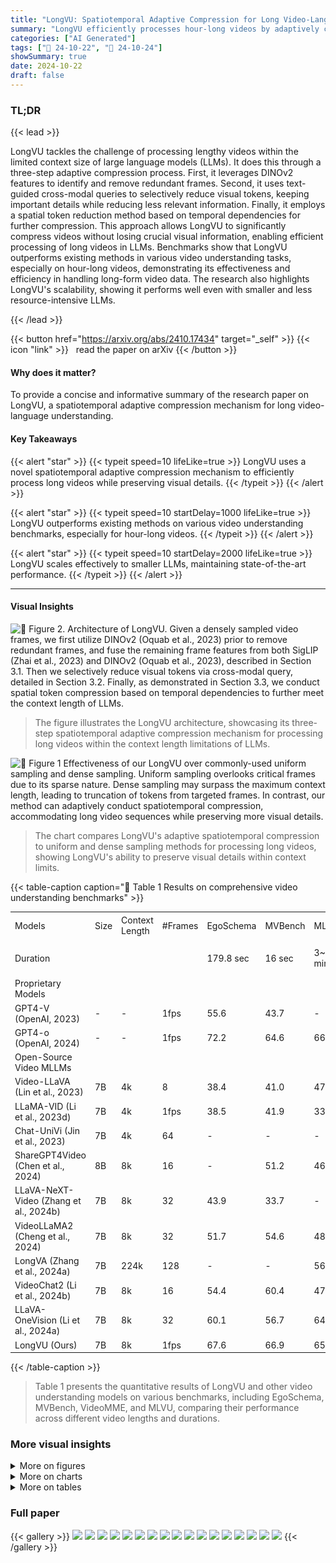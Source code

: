 ```yaml
---
title: "LongVU: Spatiotemporal Adaptive Compression for Long Video-Language Understanding"
summary: "LongVU efficiently processes hour-long videos by adaptively compressing spatiotemporal redundancy, achieving state-of-the-art video understanding performance."
categories: ["AI Generated"]
tags: ["🔖 24-10-22", "🤗 24-10-24"]
showSummary: true
date: 2024-10-22
draft: false
---
```


### TL;DR


{{< lead >}}

LongVU tackles the challenge of processing lengthy videos within the limited context size of large language models (LLMs).  It does this through a three-step adaptive compression process. First, it leverages DINOv2 features to identify and remove redundant frames.  Second, it uses text-guided cross-modal queries to selectively reduce visual tokens, keeping important details while reducing less relevant information. Finally, it employs a spatial token reduction method based on temporal dependencies for further compression. This approach allows LongVU to significantly compress videos without losing crucial visual information, enabling efficient processing of long videos in LLMs.  Benchmarks show that LongVU outperforms existing methods in various video understanding tasks, especially on hour-long videos, demonstrating its effectiveness and efficiency in handling long-form video data.  The research also highlights LongVU's scalability, showing it performs well even with smaller and less resource-intensive LLMs.

{{< /lead >}}


{{< button href="https://arxiv.org/abs/2410.17434" target="_self" >}}
{{< icon "link" >}} &nbsp; read the paper on arXiv
{{< /button >}}

#### Why does it matter?
To provide a concise and informative summary of the research paper on LongVU, a spatiotemporal adaptive compression mechanism for long video-language understanding.
#### Key Takeaways

{{< alert "star" >}}
{{< typeit speed=10 lifeLike=true >}} LongVU uses a novel spatiotemporal adaptive compression mechanism to efficiently process long videos while preserving visual details. {{< /typeit >}}
{{< /alert >}}

{{< alert "star" >}}
{{< typeit speed=10 startDelay=1000 lifeLike=true >}} LongVU outperforms existing methods on various video understanding benchmarks, especially for hour-long videos. {{< /typeit >}}
{{< /alert >}}

{{< alert "star" >}}
{{< typeit speed=10 startDelay=2000 lifeLike=true >}} LongVU scales effectively to smaller LLMs, maintaining state-of-the-art performance. {{< /typeit >}}
{{< /alert >}}

------
#### Visual Insights



![](figures/figures_4_0.png "🔼 Figure 2. Architecture of LongVU. Given a densely sampled video frames, we first utilize DINOv2 (Oquab et al., 2023) prior to remove redundant frames, and fuse the remaining frame features from both SigLIP (Zhai et al., 2023) and DINOv2 (Oquab et al., 2023), described in Section 3.1. Then we selectively reduce visual tokens via cross-modal query, detailed in Section 3.2. Finally, as demonstrated in Section 3.3, we conduct spatial token compression based on temporal dependencies to further meet the context length of LLMs.")

> The figure illustrates the LongVU architecture, showcasing its three-step spatiotemporal adaptive compression mechanism for processing long videos within the context length limitations of LLMs.





![](charts/charts_2_0.png "🔼 Figure 1 Effectiveness of our LongVU over commonly-used uniform sampling and dense sampling. Uniform sampling overlooks critical frames due to its sparse nature. Dense sampling may surpass the maximum context length, leading to truncation of tokens from targeted frames. In contrast, our method can adaptively conduct spatiotemporal compression, accommodating long video sequences while preserving more visual details.")

> The chart compares LongVU's adaptive spatiotemporal compression to uniform and dense sampling methods for processing long videos, showing LongVU's ability to preserve visual details within context limits.





{{< table-caption caption="🔽 Table 1 Results on comprehensive video understanding benchmarks" >}}
<table id='5' style='font-size:14px'><tr><td rowspan="2">Models</td><td rowspan="2">Size</td><td rowspan="2">Context Length</td><td rowspan="2">#Frames</td><td rowspan="2">EgoSchema</td><td rowspan="2">MVBench</td><td rowspan="2">MLVU</td><td colspan="2">VideoMME</td></tr><tr><td>Overall</td><td>Long</td></tr><tr><td>Duration</td><td></td><td></td><td></td><td>179.8 sec</td><td>16 sec</td><td>3~120 min</td><td>1〜60 min</td><td>30〜60 min</td></tr><tr><td>Proprietary Models</td><td></td><td></td><td></td><td></td><td></td><td></td><td></td><td></td></tr><tr><td>GPT4-V (OpenAI, 2023)</td><td>-</td><td>-</td><td>1fps</td><td>55.6</td><td>43.7</td><td>-</td><td>60.7</td><td>56.9</td></tr><tr><td>GPT4-o (OpenAI, 2024)</td><td>-</td><td>-</td><td>1fps</td><td>72.2</td><td>64.6</td><td>66.2</td><td>77.2</td><td>72.1</td></tr><tr><td>Open-Source Video MLLMs</td><td></td><td></td><td></td><td></td><td></td><td></td><td></td><td></td></tr><tr><td>Video-LLaVA (Lin et al., 2023)</td><td>7B</td><td>4k</td><td>8</td><td>38.4</td><td>41.0</td><td>47.3</td><td>40.4</td><td>38.1</td></tr><tr><td>LLaMA-VID (Li et al., 2023d)</td><td>7B</td><td>4k</td><td>1fps</td><td>38.5</td><td>41.9</td><td>33.2</td><td>-</td><td>-</td></tr><tr><td>Chat-UniVi (Jin et al., 2023)</td><td>7B</td><td>4k</td><td>64</td><td>-</td><td>-</td><td>-</td><td>45.9</td><td>41.8</td></tr><tr><td>ShareGPT4Video (Chen et al., 2024)</td><td>8B</td><td>8k</td><td>16</td><td>-</td><td>51.2</td><td>46.4</td><td>43.6</td><td>37.9</td></tr><tr><td>LLaVA-NeXT-Video (Zhang et al., 2024b)</td><td>7B</td><td>8k</td><td>32</td><td>43.9</td><td>33.7</td><td>-</td><td>46.5</td><td>-</td></tr><tr><td>VideoLLaMA2 (Cheng et al., 2024)</td><td>7B</td><td>8k</td><td>32</td><td>51.7</td><td>54.6</td><td>48.5</td><td>46.6</td><td>43.8</td></tr><tr><td>LongVA (Zhang et al., 2024a)</td><td>7B</td><td>224k</td><td>128</td><td>-</td><td>-</td><td>56.3</td><td>54.3</td><td>47.6</td></tr><tr><td>VideoChat2 (Li et al., 2024b)</td><td>7B</td><td>8k</td><td>16</td><td>54.4</td><td>60.4</td><td>47.9</td><td>54.6</td><td>39.2</td></tr><tr><td>LLaVA-OneVision (Li et al., 2024a)</td><td>7B</td><td>8k</td><td>32</td><td>60.1</td><td>56.7</td><td>64.7</td><td>58.2</td><td>46.7</td></tr><tr><td>LongVU (Ours)</td><td>7B</td><td>8k</td><td>1fps</td><td>67.6</td><td>66.9</td><td>65.4</td><td>60.6</td><td>59.5</td></tr></table>{{< /table-caption >}}

> Table 1 presents the quantitative results of LongVU and other video understanding models on various benchmarks, including EgoSchema, MVBench, VideoMME, and MLVU, comparing their performance across different video lengths and durations.



### More visual insights

<details>
<summary>More on figures
</summary>


![](figures/figures_8_1.png "🔼 Figure 3 Examples for various video understanding capabilities of LongVU model. We showcase that our LongVU is able to complete different types of video understanding tasks.")

> Figure 3 shows four examples of LongVU's video understanding capabilities, demonstrating its ability to handle spatial-temporal orientation awareness, detailed description, action counting, and hour-long video understanding.


![](figures/figures_8_2.png "🔼 Figure 2. Architecture of LongVU. Given a densely sampled video frames, we first utilize DINOv2 (Oquab et al., 2023) prior to remove redundant frames, and fuse the remaining frame features from both SigLIP (Zhai et al., 2023) and DINOv2 (Oquab et al., 2023), described in Section 3.1. Then we selectively reduce visual tokens via cross-modal query, detailed in Section 3.2. Finally, as demonstrated in Section 3.3, we conduct spatial token compression based on temporal dependencies to further meet the context length of LLMs.")

> The figure illustrates the architecture of LongVU, detailing its spatiotemporal adaptive compression mechanism which uses DINOv2 and SigLIP for feature extraction, cross-modal query for selective feature reduction, and spatial token compression based on temporal dependencies to process long videos.


![](figures/figures_16_0.png "🔼 Figure 6. Similarity comparison between SigLIP (Zhai et al., 2023) and DINOv2 (Oquab et al., 2023) features. The similarity is calculated between the first frame and the remainings. DINO concentrating on vision centric task effectively capture subtle frame differences compared with SigLIP (Zhai et al., 2023) which is aligned on semantic space.")

> Figure 6 shows that DINOv2 is more effective than SigLIP at capturing subtle frame differences due to its focus on visual features.


</details>



<details>
<summary>More on charts
</summary>


![](charts/charts_10_0.png "🔼 Figure 4 We randomly sample hundreds of videos to demonstrate the frames/tokens level reduction rate. (a) The number of frames before/after temporal reduction based on DINOv2 features (Section 3.1). (b) The number of tokens before/after spatial token compression (Section 3.3).")

> The chart displays the number of frames and tokens before and after temporal and spatial compression, respectively, demonstrating the effectiveness of LongVU's compression mechanism.


![](charts/charts_10_1.png "🔼 Figure 7 Needle-In-A-Video-Haystack results. Our spatiotemporal adaptive token compression scheme improves the score for locating the needle frame.")

> The heatmap visualizes the performance of different model configurations (with and without spatiotemporal compression) on the Needle-in-a-Haystack task, showing the impact of compression on locating a target frame within a long video.


![](charts/charts_10_2.png "🔼 Figure 7 Needle-In-A-Video-Haystack results. Our spatiotemporal adaptive token compression scheme improves the score for locating the needle frame.")

> The heatmap visualizes the performance of the LongVU model on the Needle-In-A-Video-Haystack task, showing how the model's ability to locate the needle frame varies depending on the number of frames and the depth of the needle frame's insertion.


![](charts/charts_17_0.png "🔼 Figure 7 Needle-In-A-Video-Haystack results. Our spatiotemporal adaptive token compression scheme improves the score for locating the needle frame.")

> The heatmap shows the performance of different models on the needle-in-a-haystack task, demonstrating the improvement achieved by the proposed spatiotemporal adaptive token compression.


</details>



<details>
<summary>More on tables
</summary>


{{< table-caption caption="🔽 Table 2 Results of small-size video language models across video understanding benchmarks." >}}
<table id='3' style='font-size:14px'><tr><td rowspan="2">Models</td><td rowspan="2">EgoSchema</td><td rowspan="2">MVBench</td><td colspan="2">VideoMME</td><td rowspan="2">MLVU</td></tr><tr><td>Overall</td><td>Long</td></tr><tr><td>InternVL2 (InternLM2-1.8B) (OpenGVLab, 2024)</td><td>-</td><td>60.2</td><td>47.3</td><td>42.6</td><td>-</td></tr><tr><td>VideoChat2 (Phi-3-mini-4B) (Li et al., 2024b)</td><td>56.7</td><td>55.1</td><td>-</td><td>-</td><td>-</td></tr><tr><td>Phi-3.5-vision-instruct (Phi-3-mini-4B) (Abdin et al., 2024)</td><td>-</td><td>-</td><td>50.8</td><td>43.8</td><td>-</td></tr><tr><td>LongVU (Ours) (Llama3.2-3B)</td><td>59.1</td><td>60.9</td><td>51.5</td><td>47.2</td><td>55.9</td></tr></table>{{< /table-caption >}}

> Table 2 presents the results of small-size video language models on various video understanding benchmarks, comparing their performance on EgoSchema, MVBench, VideoMME (Overall and Long subsets), and MLVU.


{{< table-caption caption="🔽 Table 3 Ablation studies of number of tokens per frame, different context lengths, and our spatiotemporal compression components." >}}
<table id='2' style='font-size:16px'><tr><td>Methods</td><td>Context Length</td><td>#Tokens</td><td>EgoSchema</td><td>VideoMME</td><td>MLVU</td></tr><tr><td>Uniform</td><td>16k</td><td>144</td><td>67.12</td><td>60.01</td><td>64.70</td></tr><tr><td>DINO</td><td>16k</td><td>144</td><td>67.34</td><td>61.25</td><td>64.83</td></tr><tr><td>Uniform</td><td>8k</td><td>64</td><td>66.84</td><td>57.56</td><td>60.87</td></tr><tr><td>Uniform</td><td>8k</td><td>144</td><td>66.28</td><td>58.84</td><td>63.28</td></tr><tr><td>SigLIP</td><td>8k</td><td>64</td><td>66.04</td><td>58.63</td><td>62.17</td></tr><tr><td>DINO</td><td>8k</td><td>64</td><td>66.20</td><td>59.90</td><td>62.54</td></tr><tr><td>DINO + Query</td><td>8k</td><td>64,  144</td><td>67.30</td><td>60.08</td><td>65.05</td></tr><tr><td>DINO + Query + STC (default)</td><td>8k</td><td>dynamic</td><td>67.62</td><td>60.56</td><td>65.44</td></tr></table>{{< /table-caption >}}

> Table 3 shows the ablation study of the number of tokens per frame, different context lengths, and the spatiotemporal compression components used in the LongVU model, demonstrating the impact of each component on the performance across different video understanding benchmarks.


{{< table-caption caption="🔽 Table 4 Ablation study on each subtask in MLVU (Zhou et al., 2024)." >}}
<table id='4' style='font-size:16px'><tr><td>Stratgy</td><td>count</td><td>ego</td><td>needle</td><td>order</td><td>plotQA</td><td>anomaly</td><td>reasoning</td><td>Avg</td></tr><tr><td>DINO</td><td>24.15</td><td>59.09</td><td>68.16</td><td>52.89</td><td>71.24</td><td>74.00</td><td>86.36</td><td>62.54</td></tr><tr><td>DINO+Query</td><td>28.98</td><td>55.39</td><td>78.87</td><td>56.37</td><td>72.35</td><td>75.50</td><td>87.87</td><td>65.05</td></tr><tr><td>DINO+Query+STC (default)</td><td>28.98</td><td>59.37</td><td>76.33</td><td>58.30</td><td>71.61</td><td>76.00</td><td>87.50</td><td>65.44</td></tr></table>{{< /table-caption >}}

> The table presents ablation study results on each subtask in MLVU, showing the impact of different components of the proposed spatiotemporal compression mechanism on the performance of each subtask.


{{< table-caption caption="🔽 Table 1 Results on comprehensive video understanding benchmarks" >}}
<table id='7' style='font-size:20px'><tr><td>Model</td><td>Short</td><td>Medium</td><td>Long</td><td>Overall</td><td>Reduction rate</td></tr><tr><td>1st frame in sliding window (default)</td><td>64.7</td><td>58.2</td><td>59.5</td><td>60.9</td><td>55.47%</td></tr><tr><td>(K/2)th frame in sliding window</td><td>64.7</td><td>58.7</td><td>58.6</td><td>60.7</td><td>54.97%</td></tr><tr><td>frame with high changes</td><td>64.7</td><td>58.2</td><td>58.3</td><td>60.4</td><td>55.62%</td></tr></table>{{< /table-caption >}}

> Table 1 presents a quantitative comparison of LongVU's performance against several state-of-the-art video understanding models across various benchmarks, including EgoSchema, MVBench, VideoMME, and MLVU, evaluating metrics like accuracy and overall performance.


{{< table-caption caption="🔽 Table 6 Training data statistics." >}}
<table id='3' style='font-size:14px'><tr><td>Modality</td><td>Task</td><td># Samples</td><td>Dataset</td></tr><tr><td>Image-Text</td><td>Single-Image</td><td>3.2M</td><td>LLaVA-OneVision</td></tr><tr><td rowspan="4">Video-Text</td><td>Captioning</td><td>43K</td><td>TextVR, MovieChat, YouCook2</td></tr><tr><td>Classification</td><td>1K</td><td>Kinetics-710</td></tr><tr><td>VQA</td><td>424K</td><td>NExTQA, CLEVRER, EgoQA, TGIF, WebVidQA, DiDeMo</td></tr><tr><td>Instruction</td><td>85K</td><td>ShareGPT4Video</td></tr></table>{{< /table-caption >}}

> Table 6 presents the training data statistics, including the modality, task, number of samples, and datasets used for image-text and video-text training.


{{< table-caption caption="🔽 Table 1 Results on comprehensive video understanding benchmarks" >}}
<table id='5' style='font-size:16px'><tr><td>Model</td><td>Size</td><td>Frames</td><td>Short</td><td>Medium</td><td>Long</td><td>Overall</td></tr><tr><td>Video-LLa VA (Lin et al., 2023)</td><td>7B</td><td>8</td><td>46.1</td><td>40.7</td><td>38.1</td><td>41.6</td></tr><tr><td>ShareGPT4Video (Chen et al., 2024)</td><td>8B</td><td>16</td><td>53.6</td><td>39.3</td><td>37.9</td><td>43.6</td></tr><tr><td>Chat- Univi-v1.5 (Jin et al., 2023)</td><td>7B</td><td>64</td><td>51.2</td><td>44.6</td><td>41.8</td><td>45.9</td></tr><tr><td>VideoLLaMA2 (Cheng et al., 2024)</td><td>7B</td><td>16</td><td>59.4</td><td>47.6</td><td>43.8</td><td>50.3</td></tr><tr><td>VideoChat2 (Li et al., 2024b)</td><td>7B</td><td>16</td><td>52.8</td><td>39.4</td><td>39.2</td><td>43.8</td></tr><tr><td>LongVA (Zhang et al., 2024a)</td><td>7B</td><td>128</td><td>61.6</td><td>50.4</td><td>47.6</td><td>54.3</td></tr><tr><td>LLaVA-OneVision (Li et al., 2024a)</td><td>7B</td><td>32</td><td>69.1</td><td>53.3</td><td>46.7</td><td>58.2</td></tr><tr><td>LongVU (Ours)</td><td>7B</td><td>1fps</td><td>64.7</td><td>58.2</td><td>59.5</td><td>60.9</td></tr></table>{{< /table-caption >}}

> Table 1 presents a quantitative comparison of LongVU against various state-of-the-art video understanding models across multiple benchmarks, showcasing its performance in terms of accuracy and efficiency.


{{< table-caption caption="🔽 Table 8 Ablation study on with or without FPE." >}}
<table id='1' style='font-size:18px'><tr><td>Methods</td><td>Context Length</td><td>#Tokens</td><td>EgoSchema</td><td>VideoMME</td><td>MLVU</td></tr><tr><td>DINO + Query</td><td>8k</td><td>64, / 144</td><td>67.30</td><td>60.08</td><td>65.05</td></tr><tr><td>DINO + Query + STC (default)</td><td>8k</td><td>dynamic</td><td>67.62</td><td>60.56</td><td>65.44</td></tr><tr><td>DINO + Query + STC + FPE</td><td>8k</td><td>dynamic</td><td>67.87</td><td>60.89</td><td>64.56</td></tr></table>{{< /table-caption >}}

> The table shows the ablation study of adding frame positional encoding (FPE) to the model on EgoSchema, VideoMME and MLVU benchmarks.


{{< table-caption caption="🔽 Table 9 Strategy ablations on each subtask in MLVU (Zhou et al., 2024)." >}}
<table id='3' style='font-size:18px'><tr><td>Stratgy</td><td>count</td><td>ego</td><td>needle</td><td>order</td><td>plotQA</td><td>anomaly</td><td>reasoning</td><td>Avg</td></tr><tr><td>DINO</td><td>24.15</td><td>59.09</td><td>68.16</td><td>52.89</td><td>71.24</td><td>74.0</td><td>86.36</td><td>62.54</td></tr><tr><td>DINO+Query</td><td>28.98</td><td>55.39</td><td>78.87</td><td>56.37</td><td>72.35</td><td>75.5</td><td>87.87</td><td>65.05</td></tr><tr><td>DINO +Query+STC (default)</td><td>28.98</td><td>59.37</td><td>76.33</td><td>58.30</td><td>71.61</td><td>76.0</td><td>87.50</td><td>65.44</td></tr><tr><td>DINO + Query+STC+ FPE</td><td>29.46</td><td>60.79</td><td>74.08</td><td>52.12</td><td>71.79</td><td>74.5</td><td>86.74</td><td>64.56</td></tr></table>{{< /table-caption >}}

> Table 9 shows the ablation study on each subtask in MLVU dataset, comparing different strategies of spatial token compression, including DINO, DINO+Query, DINO+Query+STC and DINO+Query+STC+FPE.


{{< table-caption caption="🔽 Table 1 Results on comprehensive video understanding benchmarks" >}}
<table id='3' style='font-size:18px'><tr><td>Model</td><td>SQA-IMG</td><td>MMVP</td><td>POPE</td><td>RealWorldQA</td></tr><tr><td>Before video SFT</td><td>95.44</td><td>51.33</td><td>86.65</td><td>61.06</td></tr><tr><td>After video SFT</td><td>83.94</td><td>32.00</td><td>81.23</td><td>47.65</td></tr></table>{{< /table-caption >}}

> Table 1 presents a quantitative comparison of LongVU's performance against various state-of-the-art video understanding models across multiple benchmarks, including metrics for video length, context length, and number of frames.


</details>


### Full paper

{{< gallery >}}
<img src="paper_images/1.png" class="grid-w50 md:grid-w33 xl:grid-w25" />
<img src="paper_images/2.png" class="grid-w50 md:grid-w33 xl:grid-w25" />
<img src="paper_images/3.png" class="grid-w50 md:grid-w33 xl:grid-w25" />
<img src="paper_images/4.png" class="grid-w50 md:grid-w33 xl:grid-w25" />
<img src="paper_images/5.png" class="grid-w50 md:grid-w33 xl:grid-w25" />
<img src="paper_images/6.png" class="grid-w50 md:grid-w33 xl:grid-w25" />
<img src="paper_images/7.png" class="grid-w50 md:grid-w33 xl:grid-w25" />
<img src="paper_images/8.png" class="grid-w50 md:grid-w33 xl:grid-w25" />
<img src="paper_images/9.png" class="grid-w50 md:grid-w33 xl:grid-w25" />
<img src="paper_images/10.png" class="grid-w50 md:grid-w33 xl:grid-w25" />
<img src="paper_images/11.png" class="grid-w50 md:grid-w33 xl:grid-w25" />
<img src="paper_images/12.png" class="grid-w50 md:grid-w33 xl:grid-w25" />
<img src="paper_images/13.png" class="grid-w50 md:grid-w33 xl:grid-w25" />
<img src="paper_images/14.png" class="grid-w50 md:grid-w33 xl:grid-w25" />
<img src="paper_images/15.png" class="grid-w50 md:grid-w33 xl:grid-w25" />
<img src="paper_images/16.png" class="grid-w50 md:grid-w33 xl:grid-w25" />
<img src="paper_images/17.png" class="grid-w50 md:grid-w33 xl:grid-w25" />
{{< /gallery >}}